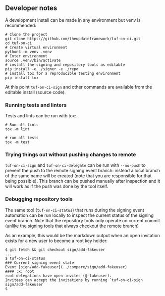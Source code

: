 ## Developer notes

A development install can be made in any environment but venv is recommended:

```shell
# Clone the project
git clone https://github.com/theupdateframework/tuf-on-ci.git
cd tuf-on-ci
# Create virtual environment
python3 -m venv .venv
# Enter environment
source .venv/bin/activate
# install the signing and repository tools as editable
pip install -e ./signer -e ./repo
# install tox for a reproducible testing environment
pip install tox
```

At this point `tuf-on-ci-sign` and other commands are available from the editable install (source code).

### Running tests and linters

Tests and lints can be run with tox:

```shell
# Run all lints
tox -m lint

# run all tests
tox -m test
```

### Trying things out without pushing changes to remote

`tuf-on-ci-sign` and `tuf-on-ci-delegate` can be run with `--no-push` to prevent the push to
the remote signing event branch: instead a local branch of the same name will be created
(note that you are responsible for that being possible). This branch can be pushed
manually after inspection and it will work as if the push was done by the tool itself.

### Debugging repository tools

The same tool (`tuf-on-ci-status`) that runs during the signing event automation
can be run locally to inspect the current status of the signing event branch. Note
that the repository tools only operate on current commit (unlike the signing tools 
that always checkout the remote branch) 

As an example, this would be the markdown output when an open invitation exists
for a new user to become a root key holder:

```shell
$ git fetch && git checkout sign/add-fakeuser
...
$ tuf-on-ci-status
### Current signing event state
Event [sign/add-fakeuser](../compare/sign/add-fakeuser)
#### :x: root
root delegations have open invites (@-fakeuser).
Invitees can accept the invitations by running `tuf-on-ci-sign sign/add-fakeuser`
$
```
